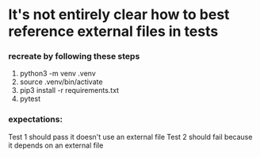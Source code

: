 # It's not entirely clear how to best reference external files in tests

### recreate by following these steps

1. python3 -m venv .venv
2. source .venv/bin/activate
3. pip3 install -r requirements.txt
4. pytest

### expectations:

Test 1 should pass it doesn't use an external file
Test 2 should fail because it depends on an external file

